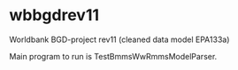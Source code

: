# wbbgdrev11
Worldbank BGD-project rev11 (cleaned data model EPA133a)

Main program to run is TestBmmsWwRmmsModelParser.